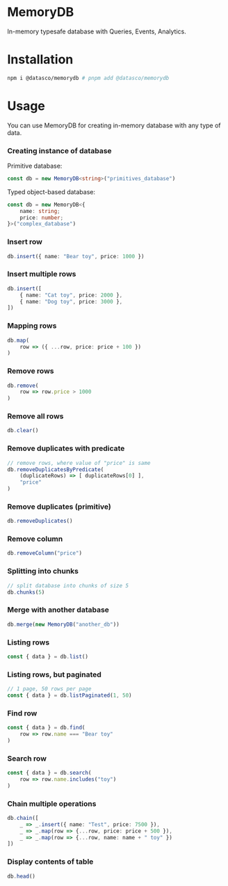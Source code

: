 # MemoryDB

In-memory typesafe database with Queries, Events, Analytics.

# Installation

```bash
npm i @datasco/memorydb # pnpm add @datasco/memorydb
```

# Usage

You can use MemoryDB for creating in-memory database with any type of data.

### Creating instance of database

Primitive database:

```typescript
const db = new MemoryDB<string>("primitives_database")
```

Typed object-based database:

```typescript
const db = new MemoryDB<{
    name: string;
    price: number;
}>("complex_database")
```

### Insert row

```typescript
db.insert({ name: "Bear toy", price: 1000 })
```

### Insert multiple rows

```typescript
db.insert([
    { name: "Cat toy", price: 2000 },
    { name: "Dog toy", price: 3000 },
])
```

### Mapping rows

```typescript
db.map(
    row => ({ ...row, price: price + 100 })
)
```

### Remove rows

```typescript
db.remove(
    row => row.price > 1000
)
```

### Remove all rows

```typescript
db.clear()
```

### Remove duplicates with predicate

```typescript
// remove rows, where value of "price" is same
db.removeDuplicatesByPredicate(
    (duplicateRows) => [ duplicateRows[0] ],
    "price"
)
```

### Remove duplicates (primitive)

```typescript
db.removeDuplicates()
```

### Remove column

```typescript
db.removeColumn("price")
```

### Splitting into chunks

```typescript
// split database into chunks of size 5
db.chunks(5)
```

### Merge with another database

```typescript
db.merge(new MemoryDB("another_db"))
```

### Listing rows

```typescript
const { data } = db.list()
```

### Listing rows, but paginated

```typescript
// 1 page, 50 rows per page
const { data } = db.listPaginated(1, 50)
```

### Find row

```typescript
const { data } = db.find(
    row => row.name === "Bear toy"
)
```

### Search row

```typescript
const { data } = db.search(
    row => row.name.includes("toy")
)
```

### Chain multiple operations

```typescript
db.chain([
    _ => _.insert({ name: "Test", price: 7500 }),
    _ => _.map(row => {...row, price: price + 500 }),
    _ => _.map(row => {...row, name: name + " toy" })
])
```

### Display contents of table

```typescript
db.head()
```